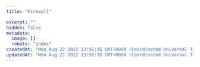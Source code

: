 ```yaml
---
title: "Firewall"

excerpt: ""
hidden: false
metadata: 
  image: []
  robots: "index"
createdAt: "Mon Aug 22 2022 13:56:35 GMT+0000 (Coordinated Universal Time)"
updatedAt: "Mon Aug 22 2022 13:56:35 GMT+0000 (Coordinated Universal Time)"
---
```

